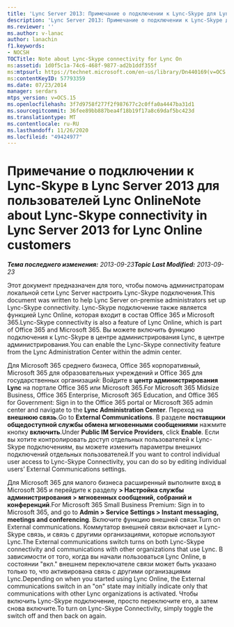 ```yaml
---
title: 'Lync Server 2013: Примечание о подключении к Lync-Skype для Lync на'
description: 'Lync Server 2013: Примечание о подключении к Lync-Skype для Lync.'
ms.reviewer: ''
ms.author: v-lanac
author: lanachin
f1.keywords:
- NOCSH
TOCTitle: Note about Lync-Skype connectivity for Lync On
ms:assetid: 1d0f5c1a-74c6-468f-9877-ad2b1ddf355f
ms:mtpsurl: https://technet.microsoft.com/en-us/library/Dn440169(v=OCS.15)
ms:contentKeyID: 57793359
ms.date: 07/23/2014
manager: serdars
mtps_version: v=OCS.15
ms.openlocfilehash: 3f7d9758f277f2f987677c2c0ffa0a4447ba31d1
ms.sourcegitcommit: 36fee89bb887bea4f18b19f17a8c69daf5bc423d
ms.translationtype: MT
ms.contentlocale: ru-RU
ms.lasthandoff: 11/26/2020
ms.locfileid: "49424977"
---
```

# <a name="note-about-lync-skype-connectivity-in-lync-server-2013-for-lync-online-customers"></a><span data-ttu-id="a7e47-103">Примечание о подключении к Lync-Skype в Lync Server 2013 для пользователей Lync Online</span><span class="sxs-lookup"><span data-stu-id="a7e47-103">Note about Lync-Skype connectivity in Lync Server 2013 for Lync Online customers</span></span>

<div data-xmlns="http://www.w3.org/1999/xhtml">

<div class="topic" data-xmlns="http://www.w3.org/1999/xhtml" data-msxsl="urn:schemas-microsoft-com:xslt" data-cs="https://msdn.microsoft.com/">

<div data-asp="https://msdn2.microsoft.com/asp">



</div>

<div id="mainSection">

<div id="mainBody"><span data-ttu-id="a7e47-104">

<span> </span></span><span class="sxs-lookup"><span data-stu-id="a7e47-104">

<span> </span></span></span>

<span data-ttu-id="a7e47-105">_**Тема последнего изменения:** 2013-09-23_</span><span class="sxs-lookup"><span data-stu-id="a7e47-105">_**Topic Last Modified:** 2013-09-23_</span></span>

<span data-ttu-id="a7e47-106">Этот документ предназначен для того, чтобы помочь администраторам локальной сети Lync Server настроить Lync-Skype подключения.</span><span class="sxs-lookup"><span data-stu-id="a7e47-106">This document was written to help Lync Server on-premise administrators set up Lync-Skype connectivity.</span></span>  <span data-ttu-id="a7e47-107">Lync-Skype подключение также является функцией Lync Online, которая входит в состав Office 365 и Microsoft 365.</span><span class="sxs-lookup"><span data-stu-id="a7e47-107">Lync-Skype connectivity is also a feature of Lync Online, which is part of Office 365 and Microsoft 365.</span></span> <span data-ttu-id="a7e47-108">Вы можете включить функцию подключения к Lync-Skype в центре администрирования Lync, в центре администрирования.</span><span class="sxs-lookup"><span data-stu-id="a7e47-108">You can enable the Lync-Skype connectivity feature from the Lync Administration Center within the admin center.</span></span>

<span data-ttu-id="a7e47-109">Для Microsoft 365 среднего бизнеса, Office 365 корпоративный, Microsoft 365 для образовательных учреждений и Office 365 для государственных организаций: Войдите в **центр администрирования Lync** на портале Office 365 или Microsoft 365.</span><span class="sxs-lookup"><span data-stu-id="a7e47-109">For Microsoft 365 Midsize Business, Office 365 Enterprise, Microsoft 365 Education, and Office 365 for Government: Sign in to the Office 365 portal or Microsoft 365 admin center and navigate to the **Lync Administration Center**.</span></span> <span data-ttu-id="a7e47-110">Переход на **внешнюю связь**.</span><span class="sxs-lookup"><span data-stu-id="a7e47-110">Go to **External Communications**.</span></span> <span data-ttu-id="a7e47-111">В разделе **поставщики общедоступной службы обмена мгновенными сообщениями** нажмите кнопку **включить**.</span><span class="sxs-lookup"><span data-stu-id="a7e47-111">Under **Public IM Service Providers**, click **Enable**.</span></span> <span data-ttu-id="a7e47-112">Если вы хотите контролировать доступ отдельных пользователей к Lync-Skype подключениям, вы можете изменить параметры внешних подключений отдельных пользователей.</span><span class="sxs-lookup"><span data-stu-id="a7e47-112">If you want to control individual user access to Lync-Skype Connectivity, you can do so by editing individual users’ External Communications settings.</span></span>

<span data-ttu-id="a7e47-113">Для Microsoft 365 для малого бизнеса расширенный выполните вход в Microsoft 365 и перейдите к разделу **\> Настройка службы администрирования \> мгновенных сообщений, собраний и конференций**.</span><span class="sxs-lookup"><span data-stu-id="a7e47-113">For Microsoft 365 Small Business Premium: Sign in to Microsoft 365, and go to **Admin \> Service Settings \> Instant messaging, meetings and conferencing**.</span></span> <span data-ttu-id="a7e47-114">Включите функцию внешней связи.</span><span class="sxs-lookup"><span data-stu-id="a7e47-114">Turn on External communications.</span></span> <span data-ttu-id="a7e47-115">Коммутатор внешней связи включает и Lync-Skype связь, и связь с другими организациями, которые используют Lync.</span><span class="sxs-lookup"><span data-stu-id="a7e47-115">The External communications switch turns on both Lync-Skype connectivity and communications with other organizations that use Lync.</span></span> <span data-ttu-id="a7e47-116">В зависимости от того, когда вы начали пользоваться Lync Online, в состоянии "вкл." внешнем переключателе связи может быть указано только то, что активирована связь с другими организациями Lync.</span><span class="sxs-lookup"><span data-stu-id="a7e47-116">Depending on when you started using Lync Online, the External communications switch in an "on" state may initially indicate only that communications with other Lync organizations is activated.</span></span> <span data-ttu-id="a7e47-117">Чтобы включить Lync-Skype подключение, просто переключите его, а затем снова включите.</span><span class="sxs-lookup"><span data-stu-id="a7e47-117">To turn on Lync-Skype Connectivity, simply toggle the switch off and then back on again.</span></span>

<span data-ttu-id="a7e47-118"></div>

<span> </span>

</div>

</div>

</span><span class="sxs-lookup"><span data-stu-id="a7e47-118"></div>

<span> </span>

</div>

</div>

</span></span></div>

